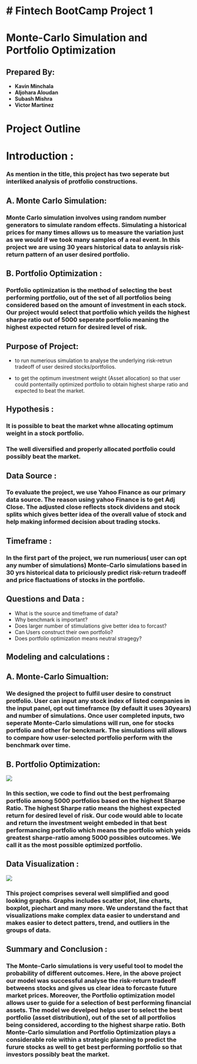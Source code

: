 
# # Fintech BootCamp Project 1
 #   **Monte-Carlo Simulation and Portfolio Optimization**

## Prepared By: 
  * **Kavin Minchala**
  * **Aljohara Aloudan** 
  * **Subash Mishra** 
  * **Victor Martinez**
  
  # Project Outline 
# Introduction : 
### As mention in the title, this project has two seperate but interliked analysis of protfolio constructions. 
## A. Monte Carlo Simulation: 
### Monte Carlo simulation involves using random number generators to simulate random effects. Simulating a historical prices for many times allows us to measure the variation just as we would if we took many samples of a real event. In this project we are using 30 years historical data to anlaysis risk-return pattern of an user desired portfolio. 

## B. Portfolio Optimization : 
### Portfolio optimization is the method of selecting the best performing portfolio, out of the set of all portfolios being considered based on the amount of investment in each stock. Our project would select that portfolio which yeilds the highest sharpe ratio out of 5000 seperate portfolio meaning the highest expected return for desired level of risk. 

## Purpose of Project: 
 * to run numerious simulation to analyse the underlying risk-retrun tradeoff of user desired stocks/portfolios. 
 
 * to get the optimum investment weight (Asset allocation) so that user could  pontentailly optimized portfolio to obtain highest sharpe ratio and expected to beat the market. 

## Hypothesis : 
### It is possible to beat the market whne allocating optimum weight in a stock portfolio. 

### The well diversified and properly allocated portfolio could possibly beat the market. 

## Data Source : 
### To evaluate the project, we use Yahoo Finance as our primary data source. The reason using yahoo Finance is to get Adj Close. The adjusted close reflects stock dividens and stock splits which gives better idea of the overall value of stock and help making informed decision about trading stocks. 

## Timeframe :
### In the first part of the project, we run numerious( user can opt any number of simulations) Monte-Carlo simulations based in 30 yrs historical data to priciously predict risk-return tradeoff and price flactuations of stocks in the portfolio.

## Questions and Data : 
* What is the source and timeframe of data?
* Why benchmark is important? 
* Does larger number of stimulations give better idea to forcast?
* Can Users construct their own portfolio?
* Does portfolio optimization means neutral stragegy?

## Modeling and calculations : 
##  A. Monte-Carlo Simualtion: 
### We designed the project to fulfil user desire to construct protfolio. User can input any stock index of listed companies in the input panel, opt out timeframce (by default it uses 30years) and number of simulations. Once user completed inputs, two seperate Monte-Carlo simulations will run, one for stocks portfolio and other for benckmark. The simulations will allows to compare how user-selected portfolio perform with the benchmark over time. 

## B. Portfolio Optimization: 
![](https://raw.githubusercontent.com/blueprint99/Fintech_Bcamp_Project1/MishraSubash-patch-1/images/portfolio.png)

### In this section, we code to find out the best perfromaing portfolio among 5000 portfolios based on the highest Sharpe Ratio. The highest Sharpe ratio means the highest expected return for desired level of risk. Our code would able to locate and return the investment weight embeded in that best performancing portfolio which means the portfolio which yeids greatest sharpe-ratio among 5000 possibles outcomes. We call it as the most possible optimized portfolio. 

## Data Visualization : 
![](https://raw.githubusercontent.com/blueprint99/Fintech_Bcamp_Project1/MishraSubash-patch-1/images/weight%20allocation.png)
### This project comprises several well simplified and good looking graphs. Graphs includes scatter plot, line charts, boxplot, piechart and many more. We understand the fact that visualizations make complex data easier to understand and makes easier to detect patters, trend, and outliers in the groups of data. 

## Summary and Conclusion : 
### The Monte-Carlo simulations is very useful tool to model the probability of different outcomes. Here, in the above project our model was successful analyse the risk-return tradeoff betweens stocks and gives us clear idea to forcaste future market prices. Moreover, the Portfolio optimization model allows user to guide for a selection of best performing financial assets. The model we develped helps user to select the best portfolio (asset distribution), out of the set of all portfolios being considered, according to the highest sharpe ratio. Both Monte-Carlo simulation and Portfolio Optimization plays a considerable role within a strategic planning to predict the furure stocks as well to get best performing portfolio so that investors possibly beat the market. 

  
